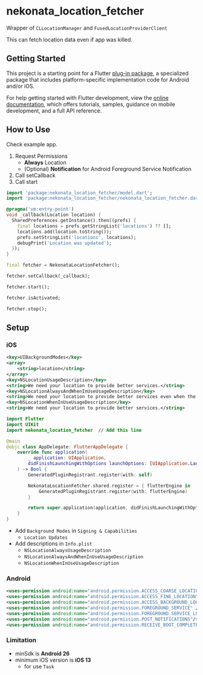 # nekonata_location_fetcher

Wrapper of `CLLocationManager` and `FusedLocationProviderClient`

This can fetch location data even if app was killed.

## Getting Started

This project is a starting point for a Flutter
[plug-in package](https://flutter.dev/to/develop-plugins),
a specialized package that includes platform-specific implementation code for
Android and/or iOS.

For help getting started with Flutter development, view the
[online documentation](https://docs.flutter.dev), which offers tutorials,
samples, guidance on mobile development, and a full API reference.

## How to Use

Check example app.

1. Request Permissions
    - **Always** Location
    - (Optional) **Notification** for Android Foreground Service Notification
2. Call setCallback
3. Call start

```dart
import 'package:nekonata_location_fetcher/model.dart';
import 'package:nekonata_location_fetcher/nekonata_location_fetcher.dart';

@pragma('vm:entry-point')
void _callback(Location location) {
  SharedPreferences.getInstance().then((prefs) {
    final locations = prefs.getStringList('locations') ?? [];
    locations.add(location.toString());
    prefs.setStringList('locations', locations);
    debugPrint('Location was updated');
  });
}

final fetcher = NekonataLocationFetcher();

fetcher.setCallback(_callback);

fetcher.start();

fetcher.isActivated;

fetcher.stop();
```

## Setup

### iOS

```xml
<key>UIBackgroundModes</key>
<array>
    <string>location</string>
</array>
<key>NSLocationUsageDescription</key>
<string>We need your location to provide better services.</string>
<key>NSLocationAlwaysAndWhenInUseUsageDescription</key>
<string>We need your location to provide better services even when the app is in the background.</string>
<key>NSLocationWhenInUseUsageDescription</key>
<string>We need your location to provide better services.</string>
```

```swift
import Flutter
import UIKit
import nekonata_location_fetcher  // Add this line

@main
@objc class AppDelegate: FlutterAppDelegate {
    override func application(
        _ application: UIApplication,
        didFinishLaunchingWithOptions launchOptions: [UIApplication.LaunchOptionsKey: Any]?
    ) -> Bool {
        GeneratedPluginRegistrant.register(with: self)

        NekonataLocationFetcher.shared.register = { flutterEngine in
            GeneratedPluginRegistrant.register(with: flutterEngine)
        }

        return super.application(application, didFinishLaunchingWithOptions: launchOptions)
    }
}


```

- Add `Background Modes` in `Signing & Capabilities`
  - `Location Updates`
- Add descriptions in `Info.plist`
  - `NSLocationAlwaysUsageDescription`
  - `NSLocationAlwaysAndWhenInUseUsageDescription`
  - `NSLocationWhenInUseUsageDescription`

### Android

```xml
<uses-permission android:name="android.permission.ACCESS_COARSE_LOCATION" />
<uses-permission android:name="android.permission.ACCESS_FINE_LOCATION" />
<uses-permission android:name="android.permission.ACCESS_BACKGROUND_LOCATION"/>
<uses-permission android:name="android.permission.FOREGROUND_SERVICE" />
<uses-permission android:name="android.permission.FOREGROUND_SERVICE_LOCATION"/>
<uses-permission android:name="android.permission.POST_NOTIFICATIONS"/>
<uses-permission android:name="android.permission.RECEIVE_BOOT_COMPLETED" />
```

### Limitation

- minSdk is **Android 26**
- minimum iOS version is **iOS 13**
  - for use `Task`
